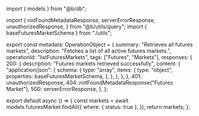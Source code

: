 import { models } from "@b/db";

import {
  notFoundMetadataResponse,
  serverErrorResponse,
  unauthorizedResponse,
} from "@b/utils/query";
import { baseFuturesMarketSchema } from "./utils";

export const metadata: OperationObject = {
  summary: "Retrieves all futures markets",
  description: "Fetches a list of all active futures markets.",
  operationId: "listFuturesMarkets",
  tags: ["Futures", "Markets"],
  responses: {
    200: {
      description: "Futures markets retrieved successfully",
      content: {
        "application/json": {
          schema: {
            type: "array",
            items: {
              type: "object",
              properties: baseFuturesMarketSchema,
            },
          },
        },
      },
    },
    401: unauthorizedResponse,
    404: notFoundMetadataResponse("Futures Market"),
    500: serverErrorResponse,
  },
};

export default async () => {
  const markets = await models.futuresMarket.findAll({
    where: { status: true },
  });
  return markets;
};
